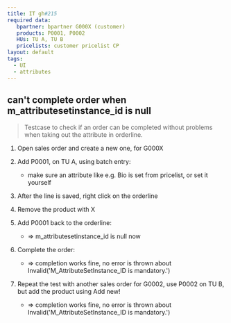 ```yaml
---
title: IT gh#215
required data:
   bpartner: bpartner G000X (customer)
   products: P0001, P0002
   HUs: TU A, TU B
   pricelists: customer pricelist CP  
layout: default
tags:
  - UI
  - attributes
---
```

## can't complete order when m_attributesetinstance_id is null

> Testcase to check if an order can be completed without problems when taking out the attribute in orderline.

1. Open sales order and create a new one, for G000X

1. Add P0001, on TU A, using batch entry:
	* make sure an attribute like e.g. Bio is set from pricelist, or set it yourself
	
1. After the line is saved, right click on the orderline

1. Remove the product with X

1. Add P0001 back to the orderline:
	* => m_attributesetinstance_id is null now
	
1. Complete the order:	
	* => completion works fine, no error is thrown about Invalid('M_AttributeSetInstance_ID is mandatory.')
	
1. Repeat the test with another sales order for G0002, use P0002 on TU B, but add the product using Add new!
	* => completion works fine, no error is thrown about Invalid('M_AttributeSetInstance_ID is mandatory.')



